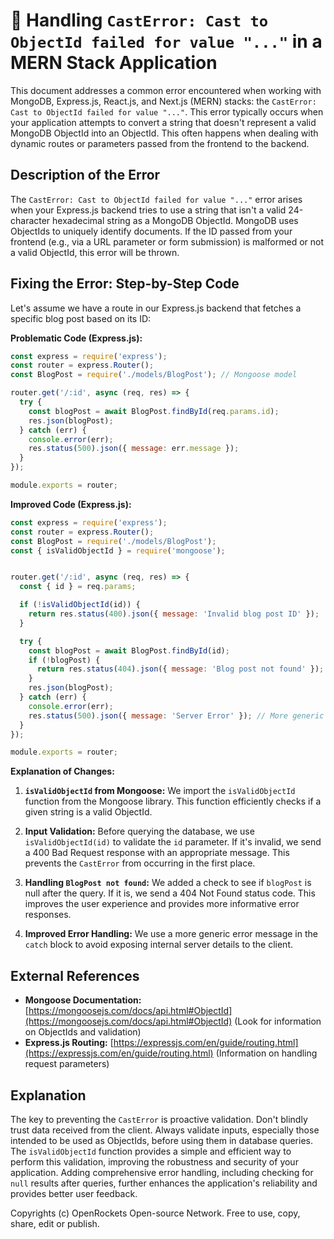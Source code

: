# 🐞 Handling `CastError: Cast to ObjectId failed for value "..."` in a MERN Stack Application


This document addresses a common error encountered when working with MongoDB, Express.js, React.js, and Next.js (MERN) stacks: the `CastError: Cast to ObjectId failed for value "..."`. This error typically occurs when your application attempts to convert a string that doesn't represent a valid MongoDB ObjectId into an ObjectId.  This often happens when dealing with dynamic routes or parameters passed from the frontend to the backend.


## Description of the Error

The `CastError: Cast to ObjectId failed for value "..."` error arises when your Express.js backend tries to use a string that isn't a valid 24-character hexadecimal string as a MongoDB ObjectId.  MongoDB uses ObjectIds to uniquely identify documents. If the ID passed from your frontend (e.g., via a URL parameter or form submission) is malformed or not a valid ObjectId, this error will be thrown.

## Fixing the Error: Step-by-Step Code

Let's assume we have a route in our Express.js backend that fetches a specific blog post based on its ID:

**Problematic Code (Express.js):**

```javascript
const express = require('express');
const router = express.Router();
const BlogPost = require('./models/BlogPost'); // Mongoose model

router.get('/:id', async (req, res) => {
  try {
    const blogPost = await BlogPost.findById(req.params.id);
    res.json(blogPost);
  } catch (err) {
    console.error(err);
    res.status(500).json({ message: err.message });
  }
});

module.exports = router;
```

**Improved Code (Express.js):**

```javascript
const express = require('express');
const router = express.Router();
const BlogPost = require('./models/BlogPost');
const { isValidObjectId } = require('mongoose');


router.get('/:id', async (req, res) => {
  const { id } = req.params;

  if (!isValidObjectId(id)) {
    return res.status(400).json({ message: 'Invalid blog post ID' });
  }

  try {
    const blogPost = await BlogPost.findById(id);
    if (!blogPost) {
      return res.status(404).json({ message: 'Blog post not found' });
    }
    res.json(blogPost);
  } catch (err) {
    console.error(err);
    res.status(500).json({ message: 'Server Error' }); // More generic error message
  }
});

module.exports = router;
```

**Explanation of Changes:**

1. **`isValidObjectId` from Mongoose:** We import the `isValidObjectId` function from the Mongoose library. This function efficiently checks if a given string is a valid ObjectId.

2. **Input Validation:** Before querying the database, we use `isValidObjectId(id)` to validate the `id` parameter.  If it's invalid, we send a 400 Bad Request response with an appropriate message.  This prevents the `CastError` from occurring in the first place.

3. **Handling `BlogPost not found`:** We added a check to see if `blogPost` is null after the query. If it is, we send a 404 Not Found status code. This improves the user experience and provides more informative error responses.

4. **Improved Error Handling:** We use a more generic error message in the `catch` block to avoid exposing internal server details to the client.


## External References

* **Mongoose Documentation:** [https://mongoosejs.com/docs/api.html#ObjectId](https://mongoosejs.com/docs/api.html#ObjectId)  (Look for information on ObjectIds and validation)
* **Express.js Routing:** [https://expressjs.com/en/guide/routing.html](https://expressjs.com/en/guide/routing.html) (Information on handling request parameters)


## Explanation

The key to preventing the `CastError` is proactive validation.  Don't blindly trust data received from the client. Always validate inputs, especially those intended to be used as ObjectIds, before using them in database queries.  The `isValidObjectId` function provides a simple and efficient way to perform this validation, improving the robustness and security of your application.  Adding comprehensive error handling, including checking for `null` results after queries, further enhances the application's reliability and provides better user feedback.



Copyrights (c) OpenRockets Open-source Network. Free to use, copy, share, edit or publish.

